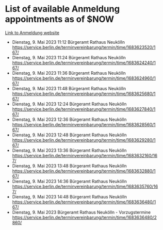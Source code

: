 # List of available Anmeldung appointments as of $NOW
[Link to Anmeldung website](https://service.berlin.de/terminvereinbarung/termin/tag.php?termin=1&anliegen[]=120686&dienstleisterlist=122210,122217,327316,122219,327312,122227,327314,122231,327346,122243,327348,122254,122252,329742,122260,329745,122262,329748,122271,327278,122273,327274,122277,327276,330436,122280,327294,122282,327290,122284,327292,122291,327270,122285,327266,122286,327264,122296,327268,150230,329760,122297,327286,122294,327284,122312,329763,122314,329775,122304,327330,122311,327334,122309,327332,317869,122281,327352,122279,329772,122283,122276,327324,122274,327326,122267,329766,122246,327318,122251,327320,122257,327322,122208,327298,122226,327300&herkunft=http%3A%2F%2Fservice.berlin.de%2Fdienstleistung%2F120686%2F)
- Dienstag, 9. Mai 2023 11:12 Bürgeramt Rathaus Neukölln https://service.berlin.de/terminvereinbarung/termin/time/1683623520/167/
- Dienstag, 9. Mai 2023 11:24 Bürgeramt Rathaus Neukölln https://service.berlin.de/terminvereinbarung/termin/time/1683624240/167/
- Dienstag, 9. Mai 2023 11:36 Bürgeramt Rathaus Neukölln https://service.berlin.de/terminvereinbarung/termin/time/1683624960/167/
- Dienstag, 9. Mai 2023 11:48 Bürgeramt Rathaus Neukölln https://service.berlin.de/terminvereinbarung/termin/time/1683625680/167/
- Dienstag, 9. Mai 2023 12:24 Bürgeramt Rathaus Neukölln https://service.berlin.de/terminvereinbarung/termin/time/1683627840/167/
- Dienstag, 9. Mai 2023 12:36 Bürgeramt Rathaus Neukölln https://service.berlin.de/terminvereinbarung/termin/time/1683628560/167/
- Dienstag, 9. Mai 2023 12:48 Bürgeramt Rathaus Neukölln https://service.berlin.de/terminvereinbarung/termin/time/1683629280/167/
- Dienstag, 9. Mai 2023 13:36 Bürgeramt Rathaus Neukölln https://service.berlin.de/terminvereinbarung/termin/time/1683632160/167/
- Dienstag, 9. Mai 2023 13:48 Bürgeramt Rathaus Neukölln https://service.berlin.de/terminvereinbarung/termin/time/1683632880/167/
- Dienstag, 9. Mai 2023 14:36 Bürgeramt Rathaus Neukölln https://service.berlin.de/terminvereinbarung/termin/time/1683635760/167/
- Dienstag, 9. Mai 2023 14:48 Bürgeramt Rathaus Neukölln https://service.berlin.de/terminvereinbarung/termin/time/1683636480/167/
- Dienstag, 9. Mai 2023  Bürgeramt Rathaus Neukölln - Vorzugstermine https://service.berlin.de/terminvereinbarung/termin/time/1683636480/2860/
